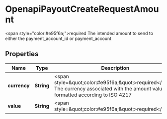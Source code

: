 

# OpenapiPayoutCreateRequestAmount

<span style=\"color:#e95f6a;\">required</span>  The intended amount to send to either the payment_account_id or payment_account

## Properties

| Name | Type | Description | Notes |
|------------ | ------------- | ------------- | -------------|
|**currency** | **String** | &lt;span style&#x3D;\&quot;color:#e95f6a;\&quot;&gt;required&lt;/span&gt;  The currency associated with the amount value, formatted according to ISO 4217 |  [optional] |
|**value** | **String** | &lt;span style&#x3D;\&quot;color:#e95f6a;\&quot;&gt;required&lt;/span&gt; |  [optional] |



